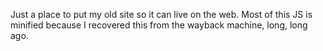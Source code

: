 Just a place to put my old site so it can live on the web. Most of this JS is minified because I recovered this from the wayback machine, long, long ago.